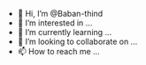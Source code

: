 - 👋 Hi, I’m @Baban-thind
- 👀 I’m interested in ...
- 🌱 I’m currently learning ...
- 💞️ I’m looking to collaborate on ...
- 📫 How to reach me ...

<!---
Baban-thind/Baban-thind is a ✨ special ✨ repository because its `README.md` (this file) appears on your GitHub profile.
You can click the Preview link to take a look at your changes.
--->
